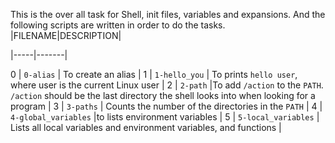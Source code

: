 This is the over all task for Shell, init files, variables and expansions. And the following scripts are written in order to do the tasks.
|FILENAME|DESCRIPTION|

|-----|-------|

0 | `0-alias` | To create an alias |
1 | `1-hello_you` | To prints `hello user`, where user is the current Linux user |
2 | `2-path` |To add `/action` to the `PATH`. `/action` should be the last directory the shell looks into when looking for a program |
3 | `3-paths` | Counts the number of the directories in the `PATH` |
4 | `4-global_variables` |to lists environment variables |
5 | `5-local_variables` | Lists all local variables and environment variables, and functions |
